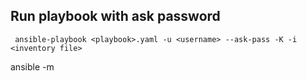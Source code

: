 

## Run playbook with ask password
```
 ansible-playbook <playbook>.yaml -u <username> --ask-pass -K -i <inventory file>
```

ansible -m